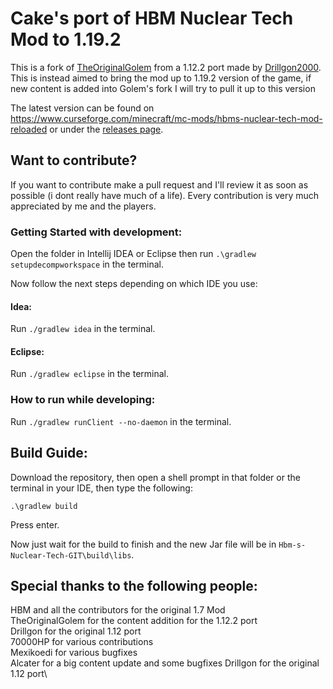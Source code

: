 # Cake's port of HBM Nuclear Tech Mod to 1.19.2

This is a fork of [TheOriginalGolem](https://github.com/TheOriginalGolem/Hbm-s-Nuclear-Tech-GIT) from a 1.12.2 port made by [Drillgon2000](https://github.com/Drillgon200/Hbm-s-Nuclear-Tech-GIT). This is instead aimed to bring the mod up to 1.19.2 version of the game, if new content is added into Golem's fork I will try to pull it up to this version

The latest version can be found on https://www.curseforge.com/minecraft/mc-mods/hbms-nuclear-tech-mod-reloaded or under the [releases page](https://github.com/TheOriginalGolem/Hbm-s-Nuclear-Tech-GIT/releases).

## **Want to contribute?**

If you want to contribute make a pull request and I'll review it as soon as possible (i dont really have much of a life).
Every contribution is very much appreciated by me and the players.

### **Getting Started with development:**
Open the folder in Intellij IDEA or Eclipse then run `.\gradlew setupdecompworkspace` in the terminal.

Now follow the next steps depending on which IDE you use:
#### Idea:
Run `./gradlew idea` in the terminal.
#### Eclipse:
Run `./gradlew eclipse` in the terminal.

### How to run while developing:
Run `./gradlew runClient --no-daemon` in the terminal.
## **Build Guide:**

Download the repository, then open a shell prompt in that folder or the terminal in your IDE, then type the following:

`.\gradlew build`

Press enter.

Now just wait for the build to finish and the new Jar file will be in `Hbm-s-Nuclear-Tech-GIT\build\libs`.

## Special thanks to the following people:
HBM and all the contributors for the original 1.7 Mod\
TheOriginalGolem for the content addition for the 1.12.2 port\
Drillgon for the original 1.12 port\
70000HP for various contributions\
Mexikoedi for various bugfixes\
Alcater for a big content update and some bugfixes
Drillgon for the original 1.12 port\
